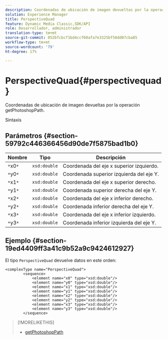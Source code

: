 ```yaml
---
description: Coordenadas de ubicación de imagen devueltas por la operación getPhotoshopPath.
solution: Experience Manager
title: PerspectiveQuad
feature: Dynamic Media Classic,SDK/API
role: Desarrollador, administrador
translation-type: tm+mt
source-git-commit: 052bfcbcf1bd4ccf60afa7e3325bf58dd07cba85
workflow-type: tm+mt
source-wordcount: '79'
ht-degree: 17%

---
```



# PerspectiveQuad{#perspectivequad}

Coordenadas de ubicación de imagen devueltas por la operación getPhotoshopPath.

Sintaxis

## Parámetros {#section-59792c446366456d90de7f5875bad1b0}

| Nombre | Tipo | Descripción |
|---|---|---|
| `*`x0`*` | `xsd:double` | Coordenada del eje x superior izquierdo. |
| `*`y0`*` | `xsd:double` | Coordenada superior izquierda del eje Y. |
| `*`x1`*` | `xsd:double` | Coordenada del eje x superior derecho. |
| `*`y1`*` | `xsd:double` | Coordenada superior derecha del eje Y. |
| `*`x2`*` | `xsd:double` | Coordenada del eje x inferior derecho. |
| `*`y2`*` | `xsd:double` | Coordenada inferior derecha del eje Y. |
| `*`x3`*` | `xsd:double` | Coordenada del eje x inferior izquierdo. |
| `*`y3`*` | `xsd:double` | Coordenada inferior izquierda del eje Y. |

## Ejemplo {#section-19ed4409ff3a41c9b52a9c9424612927}

El tipo `PerspectiveQuad` devuelve datos en este orden:

```
<complexType name="PerspectiveQuad">
        <sequence>
            <element name="x0" type="xsd:double"/>
            <element name="y0" type="xsd:double"/>
            <element name="x1" type="xsd:double"/>
            <element name="y1" type="xsd:double"/>
            <element name="x2" type="xsd:double"/>
            <element name="y2" type="xsd:double"/>
            <element name="x3" type="xsd:double"/>
            <element name="y3" type="xsd:double"/>
        </sequence>
```

>[!MORELIKETHIS]
>
>* [getPhotoshopPath](../../operations/c-operations-intro/c-methods/r-get-photoshop-path.md#reference-545f902f84194951ac04e947fdc803b9)

